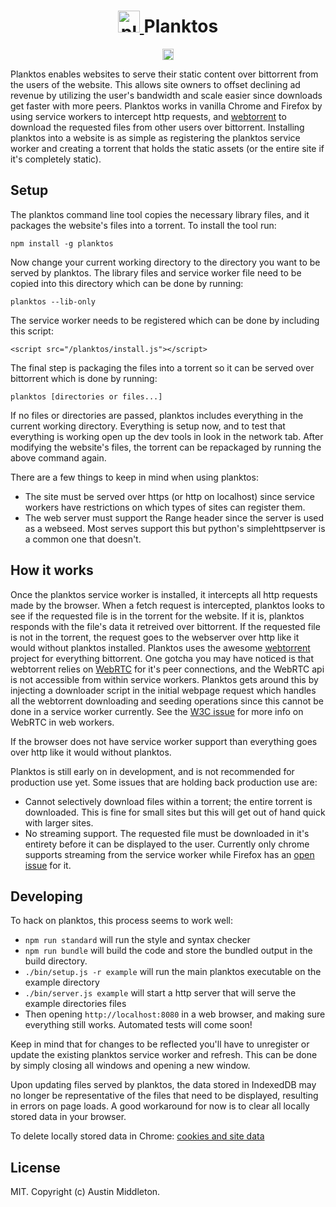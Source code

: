 <h1 align="center">
  <a href="https://xuset.github.io/planktos/">
    <img src="https://xuset.github.io/planktos/planktos-logo.png" width="35" alt="planktos">
  </a>
  Planktos
</h1>
<p align="center">
   <a href="https://www.npmjs.com/package/planktos">
     <img src="https://badge.fury.io/js/planktos.svg" alt="npm version" height="18">
   </a>
</p>

Planktos enables websites to serve their static content over bittorrent from the users of the website. This allows site owners to offset declining ad revenue by utilizing the user's bandwidth and scale easier since downloads get faster with more peers. Planktos works in vanilla Chrome and Firefox by using service workers to intercept http requests, and [webtorrent](https://webtorrent.io/) to download the requested files from other users over bittorrent. Installing planktos into a website is as simple as registering the planktos service worker and creating a torrent that holds the static assets (or the entire site if it's completely static).

## Setup

The planktos command line tool copies the necessary library files, and it packages the website's files into a torrent. To install the tool run:

`npm install -g planktos`

Now change your current working directory to the directory you want to be served by planktos. The library files and service worker file need to be copied into this directory which can be done by running:

`planktos --lib-only`

The service worker needs to be registered which can be done by including this script:

`<script src="/planktos/install.js"></script>`

The final step is packaging the files into a torrent so it can be served over bittorrent which is done by running:

`planktos [directories or files...]`

If no files or directories are passed, planktos includes everything in the current working directory. Everything is setup now, and to test that everything is working open up the dev tools in look in the network tab. After modifying the website's files, the torrent can be repackaged by running the above command again.

There are a few things to keep in mind when using planktos:
 * The site must be served over https (or http on localhost) since service workers have restrictions on which types of sites can register them.
 * The web server must support the Range header since the server is used as a webseed. Most serves support this but python's simplehttpserver is a common one that doesn't.

## How it works

Once the planktos service worker is installed, it intercepts all http requests made by the browser. When a fetch request is intercepted, planktos looks to see if the requested file is in the torrent for the website. If it is, planktos responds with the file's data it retreived over bittorrent. If the requested file is not in the torrent, the request goes to the webserver over http like it would without planktos installed. Planktos uses the awesome [webtorrent](https://github.com/feross/webtorrent) project for everything bittorrent. One gotcha you may have noticed is that webtorrent relies on [WebRTC](https://developer.mozilla.org/en-US/docs/Web/API/WebRTC_API) for it's peer connections, and the WebRTC api is not accessible from within service workers. Planktos gets around this by injecting a downloader script in the initial webpage request which handles all the webtorrent downloading and seeding operations since this cannot be done in a service worker currently. See the [W3C issue](https://github.com/w3c/webrtc-pc/issues/230) for more info on WebRTC in web workers.

If the browser does not have service worker support than everything goes over http like it would without planktos.

Planktos is still early on in development, and is not recommended for production use yet. Some issues that are holding back production use are:
 * Cannot selectively download files within a torrent; the entire torrent is downloaded. This is fine for small sites but this will get out of hand quick with larger sites.
 * No streaming support. The requested file must be downloaded in it's entirety before it can be displayed to the user. Currently only chrome supports streaming from the service worker while Firefox has an [open issue](https://bugzilla.mozilla.org/show_bug.cgi?id=1128959) for it.

## Developing

To hack on planktos, this process seems to work well:

* `npm run standard` will run the style and syntax checker
* `npm run bundle` will build the code and store the bundled output in the build directory.
* `./bin/setup.js -r example` will run the main planktos executable on the example directory
* `./bin/server.js example` will start a http server that will serve the example directories files
* Then opening `http://localhost:8080` in a web browser, and making sure everything still works. Automated tests will come soon!

Keep in mind that for changes to be reflected you'll have to unregister or update the existing planktos service worker and refresh. This can be done by simply closing all windows and opening a new window.

Upon updating files served by planktos, the data stored in IndexedDB may no longer be representative of the files that need to be displayed, resulting in errors on page loads. A good workaround for now is to clear all locally stored data in your browser.

To delete locally stored data in Chrome: [cookies and site data](chrome://settings/cookies)

## License

MIT. Copyright (c) Austin Middleton.
